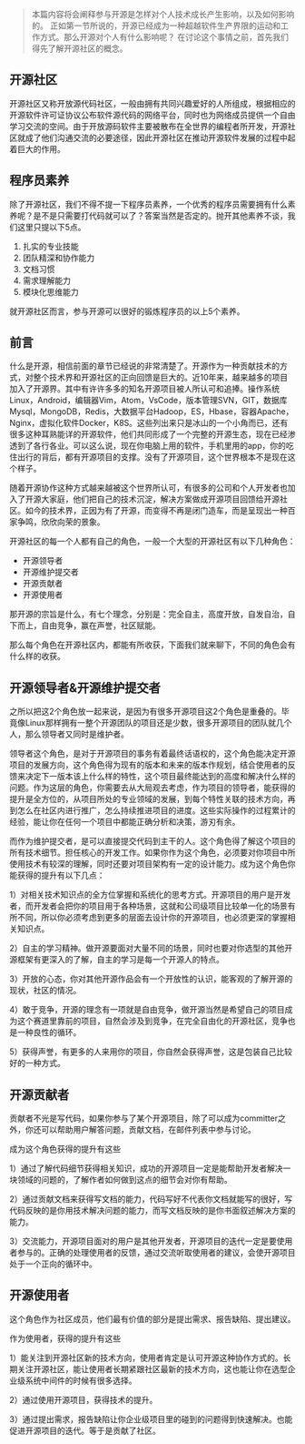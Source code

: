 > 本篇内容将会阐释参与开源是怎样对个人技术成长产生影响，以及如何影响的。
正如第一节所说的，开源已经成为一种超越软件生产界限的运动和工作方式。那么开源对个人有什么影响呢？
在讨论这个事情之前，首先我们得先了解开源社区的概念。

## 开源社区

开源社区又称开放源代码社区，一般由拥有共同兴趣爱好的人所组成，根据相应的开源软件许可证协议公布软件源代码的网络平台，同时也为网络成员提供一个自由学习交流的空间。由于开放源码软件主要被散布在全世界的编程者所开发，开源社区就成了他们沟通交流的必要途径，因此开源社区在推动开源软件发展的过程中起着巨大的作用。

## 程序员素养

除了开源社区，我们不得不提一下程序员素养，一个优秀的程序员需要拥有什么素养呢？是不是只需要打代码就可以了？答案当然是否定的。抛开其他素养不谈，我们这里只提以下5点。

1. 扎实的专业技能
2. 团队精深和协作能力
3. 文档习惯
4. 需求理解能力
5. 模块化思维能力

就开源社区而言，参与开源可以很好的锻炼程序员的以上5个素养。


## 前言

什么是开源，相信前面的章节已经说的非常清楚了。开源作为一种贡献技术的方式，对整个技术界和开源社区的正向回馈是巨大的。近10年来，越来越多的项目加入了开源界。其中有许许多多的知名开源项目被人所认可和追捧。操作系统 Linux，Android，编辑器Vim，Atom，VsCode，版本管理SVN，GIT，数据库Mysql，MongoDB，Redis，大数据平台Hadoop，ES，Hbase，容器Apache，Nginx，虚拟化软件Docker，K8S。这些列出来只是冰山的一个小角而已，还有很多这种耳熟能详的开源软件，他们共同形成了一个完整的开源生态，现在已经渗透到了各行各业。可以这么说，现在你电脑上用的软件，手机里用的app，你的吃住出行的背后，都有开源项目的支撑。没有了开源项目，这个世界根本不是现在这个样子。

随着开源协作这种方式越来越被这个世界所认可，有很多的公司和个人开发者也加入了开源大家庭，他们把自己的技术沉淀，解决方案做成开源项目回馈给开源社区。如今的技术界，正因为有了开源，而变得不再是闭门造车，而是呈现出一种百家争鸣，欣欣向荣的景象。



开源社区的每一个人都有自己的角色，一般一个大型的开源社区有以下几种角色：

- 开源领导者
- 开源维护提交者
- 开源贡献者
- 开源使用者

那开源的宗旨是什么，有七个理念，分别是：完全自主，高度开放，自发自治，自下而上，自由竞争，赢在声誉，社区赋能。

那么每个角色在开源社区内，都能有所收获，下面我们就来聊下，不同的角色会有什么样的收获。



## 开源领导者&开源维护提交者

之所以把这2个角色放一起来说，是因为有很多开源项目这2个角色是重叠的。毕竟像Linux那样拥有一整个开源团队的项目还是少数，很多开源项目的团队就几个人，那么领导者又同时是维护者。

领导者这个角色，是对于开源项目的事务有着最终话语权的，这个角色能决定开源项目的发展方向，这个角色得为现有的版本和未来的版本作规划，结合使用者的反馈来决定下一版本该上什么样的特性，这个项目最终能达到的高度和解决什么样的问题。作为这层的角色，你需要去从大局观去考虑，作为项目的领导者，能获得的提升是全方位的，从项目所处的专业领域的发展，到每个特性关联的技术方向，再到怎么在社区内进行推广，怎么持续推进项目的进度。这些实际操作的过程累计的经验，能让你在任何一个项目中都能正确分析和决策，游刃有余。



而作为维护提交者，是可以直接提交代码到主干的人。这个角色得了解这个项目的所有技术细节。担任核心的开发工作。如果你作为这个角色，必须要对你项目中所使用技术有较深的理解，同时还要对项目架构有一定的设计能力。成为这个角色你能获得的提升有以下几点：

1）对相关技术知识点的全方位掌握和系统化的思考方式。开源项目的用户是开发者，而开发者会把你的项目用于各种场景，这就和公司级项目比较单一化的场景有所不同，所以你必须考虑到更多的层面去设计你的开源项目，也必须更深的掌握相关知识点。

2）自主的学习精神。做开源要面对大量不同的场景，同时也要对你选型的其他开源框架有更深入的了解，自主的学习是每一个开源人的特点。

3）开放的心态，你对其他开源作品会有一个开放性的认识，能客观的了解开源的现状，社区的情况。

4）敢于竞争，开源的理念有一项就是自由竞争，做开源当然是希望自己的项目成为这个赛道里靠前的项目，自然会涉及到竞争，在完全自由化的开源社区，竞争也是一种良性的循环。

5）获得声誉，有更多的人来用你的项目，你自然会获得声誉，这是包装自己比较好的一种方式。



## 开源贡献者

贡献者不光是写代码，如果你参与了某个开源项目，除了可以成为committer之外，你还可以帮助用户解答问题，贡献文档，在邮件列表中参与讨论。

成为这个角色获得的提升有这些

1）通过了解代码细节获得相关知识，成功的开源项目一定是能帮助开发者解决一块领域的问题的，了解作者如何做到这点的细节会对你有帮助。

2）通过贡献文档来获得写文档的能力，代码写好不代表你文档就能写的很好，写代码反映的是你用技术解决问题的能力，而写文档反映的是你书面叙述解决方案的能力。

3）交流能力，开源项目面对的用户是其他开发者，开源项目的迭代一定是要使用者参与的。正确的处理使用者的反馈，通过交流听取使用者的建议，会使开源项目处于一个正向的循环中。



## 开源使用者

这个角色作为社区成员，他们最有价值的部分是提出需求、报告缺陷、提出建议。

作为使用者，获得的提升有这些

1）能关注到开源社区新的技术方向，使用者肯定是认可开源这种协作方式的。长期关注开源社区，能让使用者长期紧跟社区最新的技术方向，这也能让你在选型企业级系统中间件的时候有很多选择。

2）通过使用开源项目，获得技术的提升。

3）通过提出需求，报告缺陷让你企业级项目里的碰到的问题得到快速解决。也能促进开源项目的迭代。等于是贡献了社区。




